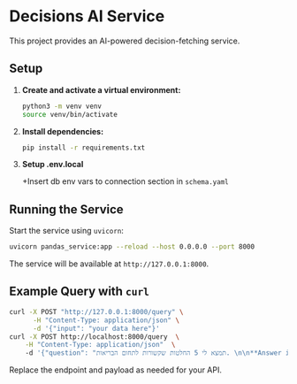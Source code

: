 # Decisions AI Service

This project provides an AI-powered decision-fetching service.

## Setup

1. **Create and activate a virtual environment:**
    ```bash
    python3 -m venv venv
    source venv/bin/activate
    ```

2. **Install dependencies:**
    ```bash
    pip install -r requirements.txt
    ```

3. **Setup .env.local**
    
    +Insert db env vars to connection section in `schema.yaml`

## Running the Service

Start the service using `uvicorn`:

```bash
uvicorn pandas_service:app --reload --host 0.0.0.0 --port 8000
```

The service will be available at `http://127.0.0.1:8000`.

## Example Query with `curl`

```bash
curl -X POST "http://127.0.0.1:8000/query" \
      -H "Content-Type: application/json" \
      -d '{"input": "your data here"}'
curl -X POST http://localhost:8000/query  \
    -H "Content-Type: application/json"  \ 
    -d '{"question": "תמצא לי 5 החלטות שקשורות לתחום הבריאות. \n\n**Answer in natural language, not a dataframe**"}'
```

Replace the endpoint and payload as needed for your API.
